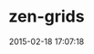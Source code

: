 ---
layout: post
title:  "zen-grids"
repo:   "JohnAlbin/compass-zen-grids"
date:   2015-02-18 17:07:18
gemurl: http://zengrids.com
---